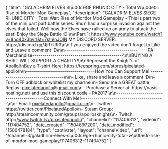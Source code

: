 {
    "title": "GALADHRIM ELVES SI\u00c9GE RHUNIC CITY - Total W\u00e0r: Rise of Mordor Mod Gameplay",
    "description": "GALADRIM ELVES SIEGE RHUNIC CITY - Total War: Rise of Mordor Mod Gameplay - This is part two of the mini part part battle series. Rhun had a surprise invasion against the elves that failed. Well now the Elves have rallied up an army to attack the east! Enjoy the Siege Battle :D \n\nPart 1: https:\/\/www.youtube.com\/watch?v=8nd40x3bvrI&t=7s\n\nJOIN MY DISCORD SERVER: https:\/\/discord.gg\/JjR7UR3\n\nIf you enjoyed the video don't forget to Like and Leave a comment :D\n\n-----------------------------------------PA Merchandise---------------------------------------------\n\nBUYING A SHIRT WILL SUPPORT A CHARITY!\n\nRepresent the Knight's of Apollo!\nBuy a T-shirt Here: https:\/\/teespring.com\/stores\/pixelated-apollo\n\n----------------------------------How You Can Support Me! -----------------------------------\n\n- Like, share and leave a comment :D\n- Turn OFF adblock or whitelist my channel\n- Send me a GREAT battle Replay: pixelatedapollo@gmail.com\n- Purchase a Server at: https:\/\/oasis-hosting.net\/ and use this discount code - PA2017 \n\n------------------------------------------Connect With Me!-----------------------------------------\n\n- Email: pixelatedapollo@gmail.com\n- Twitter: https:\/\/twitter.com\/PixelatedApollo\n- Steam Group:  http:\/\/steamcommunity.com\/groups\/apollosknights\n- Twitch: http:\/\/www.twitch.tv\/pixelatedapollo",
    "channelid": "117406312",
    "videoid": "117404752",
    "date_created": "1504897200",
    "date_modified": "1506478184",
    "type": "captivate",
    "layout": "channelVideo",
    "url": "\/channel-3\/galadhrim-elves-si\u00c9ge-rhunic-city-total-w\u00e0r-rise-of-mordor-mod-gameplay\/117406312-117404752"
}